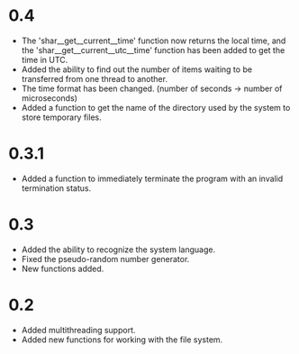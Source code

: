 # 0.4
-  The 'shar__get__current__time' function now returns the local time, and the 'shar__get__current__utc__time' function has been added to get the time in UTC.
-  Added the ability to find out the number of items waiting to be transferred from one thread to another.
-  The time format has been changed. (number of seconds -> number of microseconds)
-  Added a function to get the name of the directory used by the system to store temporary files.

# 0.3.1
-  Added a function to immediately terminate the program with an invalid termination status.

# 0.3
- Added the ability to recognize the system language.
- Fixed the pseudo-random number generator.
- New functions added.

# 0.2
- Added multithreading support.
- Added new functions for working with the file system.
